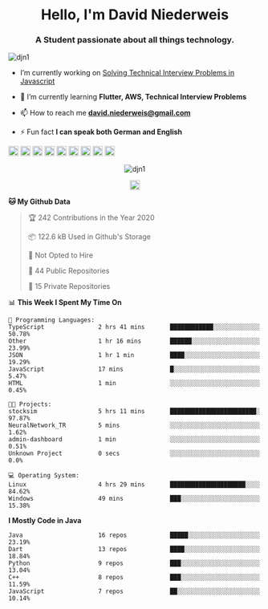 <h1 align="center">Hello, I'm David Niederweis</h1>
<h3 align="center">A Student passionate about all things technology.</h3>

<p align="left"> <img src="https://komarev.com/ghpvc/?username=djn1" alt="djn1" /> </p>

- I’m currently working on [Solving Technical Interview Problems in Javascript](https://github.com/DJN1/CTCI)

- 🌱 I’m currently learning **Flutter, AWS, Technical Interview Problems**

- 📫 How to reach me **david.niederweis@gmail.com**

- ⚡ Fun fact **I can speak both German and English**

<p align="left"><img src="https://devicons.github.io/devicon/devicon.git/icons/bootstrap/bootstrap-plain.svg" alt="bootstrap" width="20" height="20"/> <img src="https://devicons.github.io/devicon/devicon.git/icons/cplusplus/cplusplus-original.svg" alt="cplusplus" width="20" height="20"/> <img src="https://devicons.github.io/devicon/devicon.git/icons/css3/css3-original-wordmark.svg" alt="css3" width="20" height="20"/> <img src="https://devicons.github.io/devicon/devicon.git/icons/html5/html5-original-wordmark.svg" alt="html5" width="20" height="20"/> <img src="https://devicons.github.io/devicon/devicon.git/icons/javascript/javascript-original.svg" alt="javascript" width="20" height="20"/> <img src="https://devicons.github.io/devicon/devicon.git/icons/nodejs/nodejs-original-wordmark.svg" alt="nodejs" width="20" height="20"/> <img src="https://devicons.github.io/devicon/devicon.git/icons/python/python-original-wordmark.svg" alt="python" width="20" height="20"/> <img src="https://devicons.github.io/devicon/devicon.git/icons/express/express-original-wordmark.svg" alt="express" width="20" height="20"/> <img src="https://cdn.jsdelivr.net/npm/simple-icons@3.1.0/icons/flutter.svg" alt="flutter" width="20" height="20"/></p><p align="center"> <img src="https://github-readme-stats.vercel.app/api?username=djn1&show_icons=true" alt="djn1" /> </p>

<p align="center">
<a href="https://linkedin.com/in/https://www.linkedin.com/in/davidniederweis/" target="blank"><img align="center" src="https://cdn.jsdelivr.net/npm/simple-icons@3.0.1/icons/linkedin.svg" alt="https://www.linkedin.com/in/davidniederweis/" height="20" width="20" /></a>
</p>

<!--START_SECTION:waka-->
**🐱 My Github Data** 

> 🏆 242 Contributions in the Year 2020
 > 
> 📦 122.6 kB Used in Github's Storage 
 > 
> 🚫 Not Opted to Hire
 > 
> 📜 44 Public Repositories
 > 
> 🔑 15 Private Repositories 

📊 **This Week I Spent My Time On** 

```text
💬 Programming Languages: 
TypeScript               2 hrs 41 mins       ████████████░░░░░░░░░░░░░   50.78% 
Other                    1 hr 16 mins        ██████░░░░░░░░░░░░░░░░░░░   23.99% 
JSON                     1 hr 1 min          ████░░░░░░░░░░░░░░░░░░░░░   19.29% 
JavaScript               17 mins             █░░░░░░░░░░░░░░░░░░░░░░░░   5.47% 
HTML                     1 min               ░░░░░░░░░░░░░░░░░░░░░░░░░   0.45%

🐱‍💻 Projects: 
stocksim                 5 hrs 11 mins       ████████████████████████░   97.87% 
NeuralNetwork_TR         5 mins              ░░░░░░░░░░░░░░░░░░░░░░░░░   1.62% 
admin-dashboard          1 min               ░░░░░░░░░░░░░░░░░░░░░░░░░   0.51% 
Unknown Project          0 secs              ░░░░░░░░░░░░░░░░░░░░░░░░░   0.0%

💻 Operating System: 
Linux                    4 hrs 29 mins       █████████████████████░░░░   84.62% 
Windows                  49 mins             ███░░░░░░░░░░░░░░░░░░░░░░   15.38%

```

**I Mostly Code in Java** 

```text
Java                     16 repos            █████░░░░░░░░░░░░░░░░░░░░   23.19% 
Dart                     13 repos            ████░░░░░░░░░░░░░░░░░░░░░   18.84% 
Python                   9 repos             ███░░░░░░░░░░░░░░░░░░░░░░   13.04% 
C++                      8 repos             ███░░░░░░░░░░░░░░░░░░░░░░   11.59% 
JavaScript               7 repos             ██░░░░░░░░░░░░░░░░░░░░░░░   10.14%

```



<!--END_SECTION:waka-->
